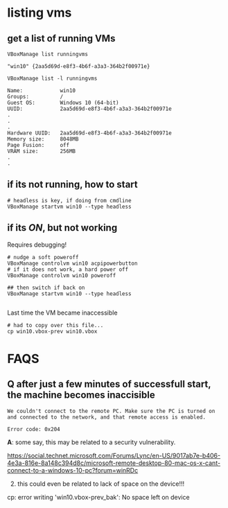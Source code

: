 
# listing vms

## get a list of running VMs

```
VBoxManage list runningvms
```

```
"win10" {2aa5d69d-e8f3-4b6f-a3a3-364b2f00971e}
```

```
VBoxManage list -l runningvms
```

```
Name:            win10
Groups:          /
Guest OS:        Windows 10 (64-bit)
UUID:            2aa5d69d-e8f3-4b6f-a3a3-364b2f00971e
.
.
.
Hardware UUID:   2aa5d69d-e8f3-4b6f-a3a3-364b2f00971e
Memory size:     8048MB
Page Fusion:     off
VRAM size:       256MB
.
.
```

## if its not running, how to start

```
# headless is key, if doing from cmdline
VBoxManage startvm win10 --type headless
```

## if its *ON*, but not working

Requires debugging!

```
# nudge a soft poweroff
VBoxManage controlvm win10 acpipowerbutton
# if it does not work, a hard power off
VBoxManage controlvm win10 poweroff

## then switch if back on
VBoxManage startvm win10 --type headless
```


```
```

Last time the VM became inaccessible

```
# had to copy over this file...
cp win10.vbox-prev win10.vbox
```

# FAQS

## Q after just a few minutes of successfull start, the machine becomes inaccisible

```
We couldn't connect to the remote PC. Make sure the PC is turned on and connected to the network, and that remote access is enabled.

Error code: 0x204
```

**A**: some say, this may be related to a security vulnerability.

https://social.technet.microsoft.com/Forums/Lync/en-US/9017ab7e-b406-4e3a-816e-8a148c394d8c/microsoft-remote-desktop-80-mac-os-x-cant-connect-to-a-windows-10-pc?forum=winRDc


2. this could even be related to lack of space on the device!!!

cp: error writing 'win10.vbox-prev_bak': No space left on device







